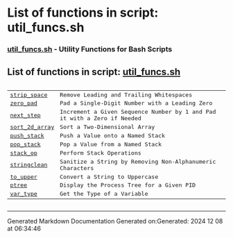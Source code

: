 # List of functions in script: util_funcs.sh

### [util_funcs.sh](/docs/shdoc/bin/shinclude/scripts/util_funcs.sh.md) - Utility Functions for Bash Scripts

## List of functions in script: [util_funcs.sh](docs/shdoc/bin/shinclude/scripts/util_funcs.sh.md)

<pre><table>
<tr><td><a href="docs/shdoc/bin/shinclude/functions/strip_space.md">strip_space</a></td><td>Remove Leading and Trailing Whitespaces</td></tr>
<tr><td><a href="docs/shdoc/bin/shinclude/functions/zero_pad.md">zero_pad</a></td><td>Pad a Single-Digit Number with a Leading Zero</td></tr>
<tr><td><a href="docs/shdoc/bin/shinclude/functions/next_step.md">next_step</a></td><td>Increment a Given Sequence Number by 1 and Pad it with a Zero if Needed</td></tr>
<tr><td><a href="docs/shdoc/bin/shinclude/functions/sort_2d_array.md">sort_2d_array</a></td><td>Sort a Two-Dimensional Array</td></tr>
<tr><td><a href="docs/shdoc/bin/shinclude/functions/push_stack.md">push_stack</a></td><td>Push a Value onto a Named Stack</td></tr>
<tr><td><a href="docs/shdoc/bin/shinclude/functions/pop_stack.md">pop_stack</a></td><td>Pop a Value from a Named Stack</td></tr>
<tr><td><a href="docs/shdoc/bin/shinclude/functions/stack_op.md">stack_op</a></td><td>Perform Stack Operations</td></tr>
<tr><td><a href="docs/shdoc/bin/shinclude/functions/stringclean.md">stringclean</a></td><td>Sanitize a String by Removing Non-Alphanumeric Characters</td></tr>
<tr><td><a href="docs/shdoc/bin/shinclude/functions/to_upper.md">to_upper</a></td><td>Convert a String to Uppercase</td></tr>
<tr><td><a href="docs/shdoc/bin/shinclude/functions/ptree.md">ptree</a></td><td>Display the Process Tree for a Given PID</td></tr>
<tr><td><a href="docs/shdoc/bin/shinclude/functions/var_type.md">var_type</a></td><td>Get the Type of a Variable</td></tr>
</table></pre>

---
Generated Markdown Documentation
Generated on:Generated: 2024 12 08 at 06:34:46
